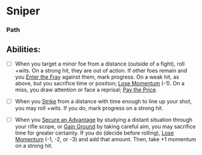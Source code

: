 # Sniper
### Path


## Abilities:
- [ ] When you target a minor foe from a distance (outside of a fight), roll +wits. On a strong hit, they are out of action. If other foes remain and you [Enter the Fray](Enter_the_Fray.md) against them, mark progress. On a weak hit, as above, but you sacrifice time or position; [Lose Momentum](Lose_Momentum.md) (-1). On a miss, you draw attention or face a reprisal; [Pay the Price](Pay_the_Price.md).

- [ ] When you [Strike](Strike.md) from a distance with time enough to line up your shot, you may roll +wits. If you do, mark progress on a strong hit.

- [ ] When you [Secure an Advantage](5_Moves/Adventure/Secure_an_Advantage.md) by studying a distant situation through your rifle scope, or [Gain Ground](Gain_Ground.md) by taking careful aim, you may sacrifice time for greater certainty. If you do (decide before rolling), [Lose Momentum](Lose_Momentum.md) (-1, -2, or -3) and add that amount. Then, take +1 momentum on a strong hit.

